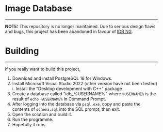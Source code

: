# Image Database
---
**NOTE:** This repository is no longer maintained.
Due to serious design flaws and bugs, this project has been abandoned in favour of [IDB NG](https://github.com/UnprofessionalProfessional/IdbNG).

# Building
---
If you really want to build this project,
1. Download and install PostgreSQL 16 for Windows.
2. Install Microsoft Visual Studio 2022 (other version have not been tested)  
   i. Install the "Desktop development with C++" package
3. Create a database called "idb_%USERNAME%" where `%USERNAME%` is the result of `echo %USERNAME%` in Command Prompt.
4. After logging into the database via `psql.exe`, copy and paste the contents of `schema.sql` into the SQL prompt, then exit.
5. Open the solution and build it.
6. Run the programme.
7. Hopefully it runs
